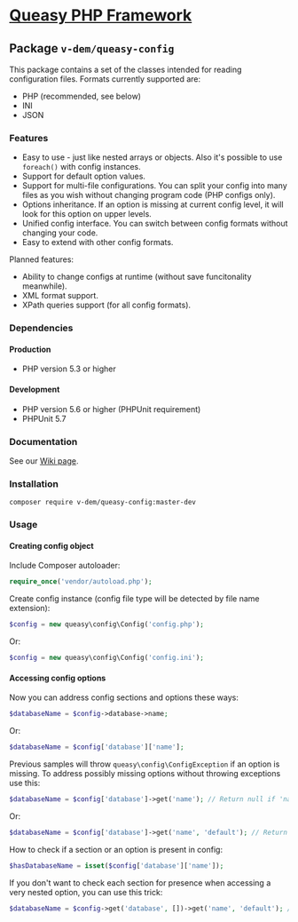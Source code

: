 # [Queasy PHP Framework](https://github.com/v-dem/queasy-app/)

## Package `v-dem/queasy-config`

This package contains a set of the classes intended for reading configuration files. Formats currently supported are:

* PHP (recommended, see below)
* INI
* JSON

### Features

* Easy to use - just like nested arrays or objects. Also it's possible to use `foreach()` with config instances.
* Support for default option values.
* Support for multi-file configurations. You can split your config into many files as you wish without changing program code (PHP configs only).
* Options inheritance. If an option is missing at current config level, it will look for this option on upper levels.
* Unified config interface. You can switch between config formats without changing your code.
* Easy to extend with other config formats.

Planned features:

* Ability to change configs at runtime (without save funcitonality meanwhile).
* XML format support.
* XPath queries support (for all config formats).

### Dependencies

#### Production

* PHP version 5.3 or higher

#### Development

* PHP version 5.6 or higher (PHPUnit requirement)
* PHPUnit 5.7

### Documentation

See our [Wiki page](https://github.com/v-dem/queasy-config/wiki).

### Installation

    composer require v-dem/queasy-config:master-dev

### Usage

#### Creating config object

Include Composer autoloader:

```php
require_once('vendor/autoload.php');
```

Create config instance (config file type will be detected by file name extension):

```php
$config = new queasy\config\Config('config.php');
```

Or:

```php
$config = new queasy\config\Config('config.ini');
```

#### Accessing config options

Now you can address config sections and options these ways:

```php
$databaseName = $config->database->name;
```

Or:

```php
$databaseName = $config['database']['name'];
```

Previous samples will throw `queasy\config\ConfigException` if an option is missing.
To address possibly missing options without throwing exceptions use this:

```php
$databaseName = $config['database']->get('name'); // Return null if 'name' is missing
```

Or:

```php
$databaseName = $config['database']->get('name', 'default'); // Return 'default' if 'name' is missing
```

How to check if a section or an option is present in config:

```php
$hasDatabaseName = isset($config['database']['name']);
```

If you don't want to check each section for presence when accessing a very nested option, you can use this trick:

```php
$databaseName = $config->get('database', [])->get('name', 'default'); // $databaseName will contain 'default'
```

